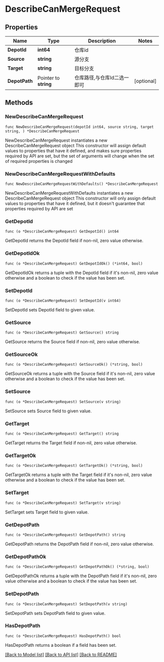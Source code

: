 # DescribeCanMergeRequest

## Properties

Name | Type | Description | Notes
------------ | ------------- | ------------- | -------------
**DepotId** | **int64** | 仓库id | 
**Source** | **string** | 源分支 | 
**Target** | **string** | 目标分支 | 
**DepotPath** | Pointer to **string** | 仓库路径,与仓库Id二选一即可 | [optional] 

## Methods

### NewDescribeCanMergeRequest

`func NewDescribeCanMergeRequest(depotId int64, source string, target string, ) *DescribeCanMergeRequest`

NewDescribeCanMergeRequest instantiates a new DescribeCanMergeRequest object
This constructor will assign default values to properties that have it defined,
and makes sure properties required by API are set, but the set of arguments
will change when the set of required properties is changed

### NewDescribeCanMergeRequestWithDefaults

`func NewDescribeCanMergeRequestWithDefaults() *DescribeCanMergeRequest`

NewDescribeCanMergeRequestWithDefaults instantiates a new DescribeCanMergeRequest object
This constructor will only assign default values to properties that have it defined,
but it doesn't guarantee that properties required by API are set

### GetDepotId

`func (o *DescribeCanMergeRequest) GetDepotId() int64`

GetDepotId returns the DepotId field if non-nil, zero value otherwise.

### GetDepotIdOk

`func (o *DescribeCanMergeRequest) GetDepotIdOk() (*int64, bool)`

GetDepotIdOk returns a tuple with the DepotId field if it's non-nil, zero value otherwise
and a boolean to check if the value has been set.

### SetDepotId

`func (o *DescribeCanMergeRequest) SetDepotId(v int64)`

SetDepotId sets DepotId field to given value.


### GetSource

`func (o *DescribeCanMergeRequest) GetSource() string`

GetSource returns the Source field if non-nil, zero value otherwise.

### GetSourceOk

`func (o *DescribeCanMergeRequest) GetSourceOk() (*string, bool)`

GetSourceOk returns a tuple with the Source field if it's non-nil, zero value otherwise
and a boolean to check if the value has been set.

### SetSource

`func (o *DescribeCanMergeRequest) SetSource(v string)`

SetSource sets Source field to given value.


### GetTarget

`func (o *DescribeCanMergeRequest) GetTarget() string`

GetTarget returns the Target field if non-nil, zero value otherwise.

### GetTargetOk

`func (o *DescribeCanMergeRequest) GetTargetOk() (*string, bool)`

GetTargetOk returns a tuple with the Target field if it's non-nil, zero value otherwise
and a boolean to check if the value has been set.

### SetTarget

`func (o *DescribeCanMergeRequest) SetTarget(v string)`

SetTarget sets Target field to given value.


### GetDepotPath

`func (o *DescribeCanMergeRequest) GetDepotPath() string`

GetDepotPath returns the DepotPath field if non-nil, zero value otherwise.

### GetDepotPathOk

`func (o *DescribeCanMergeRequest) GetDepotPathOk() (*string, bool)`

GetDepotPathOk returns a tuple with the DepotPath field if it's non-nil, zero value otherwise
and a boolean to check if the value has been set.

### SetDepotPath

`func (o *DescribeCanMergeRequest) SetDepotPath(v string)`

SetDepotPath sets DepotPath field to given value.

### HasDepotPath

`func (o *DescribeCanMergeRequest) HasDepotPath() bool`

HasDepotPath returns a boolean if a field has been set.


[[Back to Model list]](../README.md#documentation-for-models) [[Back to API list]](../README.md#documentation-for-api-endpoints) [[Back to README]](../README.md)


